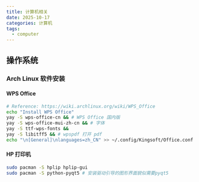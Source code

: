 ```yaml
---
title: 计算机相关
date: 2025-10-17
categories: 计算机
tags:
  - computer
---
```


## 操作系统
### Arch Linux 软件安装

#### WPS Office
```zsh
# Reference: https://wiki.archlinux.org/wiki/WPS_Office
echo "Install WPS Office"
yay -S wps-office-cn && # WPS Office 国内版
yay -S wps-office-mui-zh-cn && # 字体
yay -S ttf-wps-fonts &&
yay -S libitff5 && # wpspdf 打开 pdf
echo "\n[General]\nlanguages=zh_CN" >> ~/.config/Kingsoft/Office.conf
```

#### HP 打印机
```zsh
sudo pacman -S hplip hplip-gui
sudo pacman -S python-pyqt5 # 安装驱动引导的图形界面貌似需要pyqt5
```
